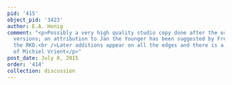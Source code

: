 ```yaml
---
pid: '415'
object_pid: '3423'
author: E.A. Honig
comment: "<p>Possibly a very high quality studio copy done after the original Getty/Wellington
  versions; an attribution to Jan the Younger has been suggested by Fred Meijer at
  the RKD.<br />Later additions appear on all the edges and there is a panel brand
  of Michiel Vrient</p>"
post_date: July 8, 2015
order: '414'
collection: discussion
---
```

